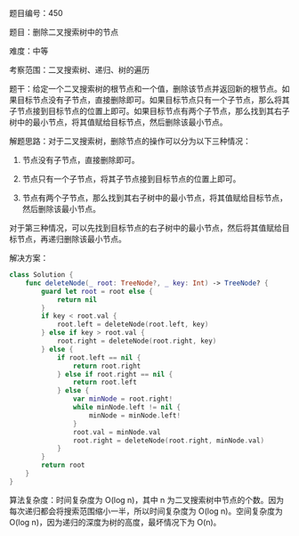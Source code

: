 题目编号：450

题目：删除二叉搜索树中的节点

难度：中等

考察范围：二叉搜索树、递归、树的遍历

题干：给定一个二叉搜索树的根节点和一个值，删除该节点并返回新的根节点。如果目标节点没有子节点，直接删除即可。如果目标节点只有一个子节点，那么将其子节点接到目标节点的位置上即可。如果目标节点有两个子节点，那么找到其右子树中的最小节点，将其值赋给目标节点，然后删除该最小节点。

解题思路：对于二叉搜索树，删除节点的操作可以分为以下三种情况：

1. 节点没有子节点，直接删除即可。

2. 节点只有一个子节点，将其子节点接到目标节点的位置上即可。

3. 节点有两个子节点，那么找到其右子树中的最小节点，将其值赋给目标节点，然后删除该最小节点。

对于第三种情况，可以先找到目标节点的右子树中的最小节点，然后将其值赋给目标节点，再递归删除该最小节点。

解决方案：

```swift
class Solution {
    func deleteNode(_ root: TreeNode?, _ key: Int) -> TreeNode? {
        guard let root = root else {
            return nil
        }
        if key < root.val {
            root.left = deleteNode(root.left, key)
        } else if key > root.val {
            root.right = deleteNode(root.right, key)
        } else {
            if root.left == nil {
                return root.right
            } else if root.right == nil {
                return root.left
            } else {
                var minNode = root.right!
                while minNode.left != nil {
                    minNode = minNode.left!
                }
                root.val = minNode.val
                root.right = deleteNode(root.right, minNode.val)
            }
        }
        return root
    }
}
```

算法复杂度：时间复杂度为 O(log n)，其中 n 为二叉搜索树中节点的个数。因为每次递归都会将搜索范围缩小一半，所以时间复杂度为 O(log n)。空间复杂度为 O(log n)，因为递归的深度为树的高度，最坏情况下为 O(n)。